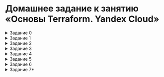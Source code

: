 # Домашнее задание к занятию «Основы Terraform. Yandex Cloud»

<details><summary>Задание 0</summary>


   Ознакомился с документацией к security-groups в Yandex Cloud.

</details>


<details><summary>Задание 1</summary>


   Ознакомился с документацией к security-groups в Yandex Cloud.

   1. Изучил файл variables.tf и переменные описанные в нем.
   2. Создал сервисный аккаунт **terraform** с ролью **editor**, создал авторизованный ключ и скачал файл **service_account_key_file.json**.
   3. Сгенерировал новый ssh-ключ и поместил его в качестве дефолтного для переменной **vms_ssh_root_key**.
   4. Инициализирал проект, выполнил код обнаружил синтаксическую ошибку: значение параметра **platform_id** было написано ошибочно через букву **"t"**; также версия платформы была недоступна в моей зоне. После исправления указанных ошибок, код выполнился и в облаке была создана ВМ с заданными параметрами
   5. Подключился к созданной ВМ по SSH используюя имя пользователя **ubuntu**, публичный ip-адрес и ранее сгенерированный ssh-ключ. Команда curl ifconfig.me вернула публичный ip-адрес ВМ.
   6. Использование парметров **preemptible = true** и **core_fraction=5** позволяет сэкномить бюджет во время обучения.

      
      ## Созданная ВМ в облаке
      
         ![](https://github.com/Granit16/terraform-hw-02/blob/main/screenshots/screen1_6_1.png)
      

      ## Вывод команды **curl** в консоле
      
         ![](https://github.com/Granit16/terraform-hw-02/blob/main/screenshots/screen1_6_2.png)

</details>

<details><summary>Задание 2</summary>

   Для ресурсов yandex_compute_image и yandex_compute_instance заменил хардкод-значения на переменные **vm_web_image_family**, **vm_web_vpc_name**, **vm_web_platform**, объявив их в файле variables.tf.
   Заполнил их default прежними значениями из main.tf.
   
Команада **terraform plan** выдала результат **No changes**.

</details>

<details><summary>Задание 3</summary>

  Создал в корне проекта файл 'vms_platform.tf' . Перенес в него переменные первой ВМ: **vm_web_instance_name** и **vm_web_planform**.

В файле main.tf создал вторую ВМ с именем "netology-develop-platform-db" , cores  = 2, memory = 2, core_fraction = 20, по аналогии с существующей.
Её переменные объявил в том же файле **vms_platform.tf**, но уже с префиксом vm_db_. Зону указал **ru-central1-b**

Применил изменения.
</details>

<details><summary>Задание 4</summary>

В файле **outputs.tf** создал output, содержащий: **instance_name**, **external_ip**, **fqdn** для каждой из ВМ.

Применил изменения.

 ![](https://github.com/Granit16/terraform-hw-02/blob/main/screenshots/screen4.png)
</details>

<details><summary>Задание 5</summary>

   Создал переменные **env** (list c одним значением) и **project** (list с двумя значениями)
   Описал в файле **locals.tf** в local-блоке имя каждой ВМ, использовал интерполяцию:
   
   ``name = "netology-${ var.env[i] }-platform-${ var.project[j] }"``


Заменил переменные внутри ресурса ВМ на созданные local-переменные и применил изменения

</details>

<details><summary>Задание 6</summary>

1. Создал **vms_resources** и описал в ней конфигигурации обеих ВМ:
```
vms_resources = {

 web = {
    cores = 2
    memory = 2
    core_fraction = 5
  },

  db = {
    cores = 2
    memory = 4
    core_fraction = 20
  }

}
```
     
2. Создал переменную **metadata** и включил в нее **serial-port-enable = 1** и **ssh-keys**.
3. Закоментировал неиспользуемые переменные **variable "vm_web_instance_name" {...}** и **variable "vm_db_instance_name" {...}**
4. Команда **terraform plan** сообщает об отсутствии измененеий:
```
No changes. Your infrastructure matches the configuration.
Terraform has compared your real infrastructure against your configuration and found no differences, so no changes are needed.
```

</details>

<details><summary>Задание 7*</summary>
1.

```
> local.test_list[1]
"staging"
```
   
или
   
```
> local.test_list.1
"staging"
```
2.
```
> length(local.test_list)
3
```

3.
```
> local.test_map["admin"]
"John"
```
4.

```four = "${ local.test_map["admin"] } is ${ keys(local.test_map).0 } for ${ keys(local.servers).1 } server based on OS ${ local.servers.production.image } with ${ local.servers.production.cpu } cpu, ${ local.servers.production.ram } ram and ${ length(local.servers.production.disks) } virtual disks"```

 ![](https://github.com/Granit16/terraform-hw-02/blob/main/screenshots/screen7.png)
 
</details>
